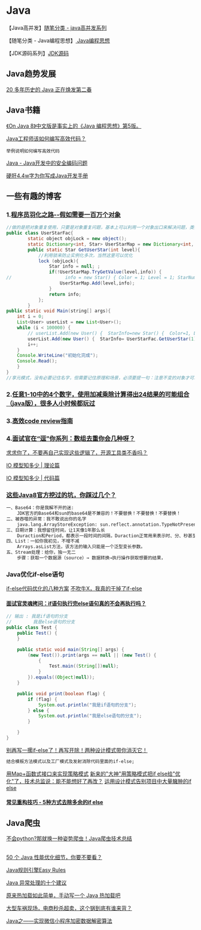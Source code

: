 # Java

【Java高并发】[随笔分类 - java高并发系列](https://www.cnblogs.com/itsoku123/category/1503555.html)

【随笔分类 - Java编程思想】[ Java编程思想](https://www.cnblogs.com/Tan-sir/category/1251239.html)

【JDK源码系列】[JDK源码](https://www.cnblogs.com/Scramblecode/)

## Java趋势发展
[20 多年历史的 Java 正在焕发第二春](https://mp.weixin.qq.com/s?__biz=MjM5MDE0Mjc4MA==&mid=2651026031&idx=2&sn=920c70b08b8e3eb9fe619e0d72c020e0&chksm=bdbe8a3c8ac9032abac46612913433e53c4abd9c83cf2bd1202858e6fb1806912858adfe8f90&mpshare=1&scene=23&srcid=&sharer_sharetime=1588561166752&sharer_shareid=d812adcc01829f0f7f8fb06aea118511#rd)

## Java书籍
[《On Java 8》中文版是事实上的《Java 编程思想》第5版。](https://lingcoder.gitee.io/onjava8/#/)

[Java工程师该如何编写高效代码？](https://mp.weixin.qq.com/s?__biz=MzIzOTU0NTQ0MA==&mid=2247492922&idx=1&sn=129283d4c520da6204f696ce86c15b2c&chksm=e92ad835de5d5123280d0c527301728da7d05986e8d7ac814e388928ebd47994906267f42c01&mpshare=1&scene=23&srcid=&sharer_sharetime=1576629844354&sharer_shareid=d812adcc01829f0f7f8fb06aea118511#rd)
```
举例说明如何编写高效代码
```
[Java - Java开发中的安全编码问题](https://www.cnblogs.com/shoufeng/p/12609498.html)

[硬肝4.4w字为你写成Java开发手册](https://www.cnblogs.com/cxuanBlog/p/12854535.html)
## 一些有趣的博客
### 1.[程序员羽化之路--假如需要一百万个对象](https://www.cnblogs.com/zhanlang/p/12550179.html)
```java
//做的是把对象重复使用，只要是对象重复问题，基本上可以利用一个对象出口来解决问题，类似于以下的对象初始化工厂，但是要注意线程安全问题，因为同时请求并初始化对象的线程会有多个。
public class UserStarFac{
        static object objLock = new object();
        static Dictionary<int, Star> UserStarMap = new Dictionary<int, Star>();
        public static Star GetUserStar(int level){
            //利用锁来防止实例化多次，当然这里可以优化
            lock (objLock){
                Star info = null; ;
                if(!UserStarMap.TryGetValue(level,info)) {
//                    info = new Star() { Color = 1; Level = 1; StarNumber = 1 ;
                    UserStarMap.Add(level,info);
                }
                return info;
            };
        }
public static void Main(string[] args){
    int i = 0;
    List<User> userList = new List<User>();
    while (i < 100000) {
        // userList.Add(new User() {  StarInfo=new Star() {  Color=1, Level=1, StarNumber=1} });
        userList.Add(new User() {  StarInfo= UserStarFac.GetUserStar(1)});
        i++; 
    }
    Console.WriteLine("初始化完成");
    Console.Read();
    }
}
//享元模式，没有必要记住名字，但需要记住原理和场景，必须要提一句：注意不变的对象才可以哦
```

### 2.[任意1-10中的4个数字，使用加减乘除计算得出24结果的可能组合（java版），很多人小时候都玩过](https://www.cnblogs.com/lechengbo/p/10815016.html)

### 3.[高效code review指南](https://www.cnblogs.com/xybaby/p/12601471.html)

### 4.[面试官在“逗”你系列：数组去重你会几种呀？](https://www.cnblogs.com/justbecoder/p/12892675.html)



[求求你了，不要再自己实现这些逻辑了，开源工具类不香吗？](https://www.cnblogs.com/goodAndyxublog/p/12874388.html)

[IO 模型知多少 | 理论篇](https://www.cnblogs.com/sheng-jie/p/how-much-you-know-about-io-models.html)

[IO 模型知多少 | 代码篇](https://www.cnblogs.com/sheng-jie/p/how-much-you-know-about-the-io-models-demo.html)

### [这些Java8官方挖过的坑，你踩过几个？](https://www.cnblogs.com/madashu/p/13023193.html)
```markdown
一、Base64：你是我解不开的迷:
    JDK官方的Base64和sun的base64是不兼容的！不要替换！不要替换！不要替换！
二、被吞噬的异常：我不敢说出你的名字
    java.lang.ArrayStoreException: sun.reflect.annotation.TypeNotPresentExceptionProxy,请记得用这个方法定位具体问题。
三、日期计算：我想留住时间，让1天像1年那么长
    Duraction和Period，都表示一段时间的间隔，Duraction正常用来表示时、分、秒甚至纳秒之间的时间间隔，Period正常用于年、月、日之间的时间间隔。
四、List：一如你我初见，不增不减  
    Arrays.asList方法，该方法的输入只能是一个泛型变长参数。
五、Stream处理：给你，独一无二
    步骤：获取一个数据源（source）→ 数据转换→执行操作获取想要的结果，
```

### Java优化if-else语句
[if-else代码优化的八种方案](https://www.cnblogs.com/jay-huaxiao/p/12586598.html)
[不吹牛X，我真的干掉了if-else](https://www.cnblogs.com/Lyn4ever/p/12913670.html)
#### [面试官灵魂拷问：if语句执行完else语句真的不会再执行吗？](https://www.cnblogs.com/binghe001/p/12944844.html)
```java
// 输出 : 我是if语句的分支
//        我是else语句的分支
public class Test {
    public Test() {
    }

    public static void main(String[] args) {
        (new Test()).print(args == null || (new Test() {
            {
                Test.main((String[])null);
            }
        }).equals((Object)null));
    }

    public void print(boolean flag) {
        if (flag) {
            System.out.println("我是if语句的分支");
        } else {
            System.out.println("我是else语句的分支");
        }

    }
}
```
[别再写一摞if-else了！再写开除！两种设计模式带你消灭它！](https://www.cnblogs.com/liuyanling/p/13121484.html)
```markdown
结合模板方法模式以及工厂模式及发射消除代码里面的if-else;
```
[用Map+函数式接口来实现策略模式](https://www.cnblogs.com/keeya/p/13187727.html)
[新来的"大神"用策略模式把if else给"优化"了，技术总监说：能不能想好了再改？](https://www.cnblogs.com/hollischuang/p/13186766.html)
[运用设计模式告别项目中大量臃肿的if else](https://www.cnblogs.com/-tang/p/13226887.html)
#### [常见重构技巧 - 5种方式去除多余的if else](https://www.cnblogs.com/pengdai/p/13677095.html)
## Java爬虫
[不会python?那就换一种姿势爬虫！Java爬虫技术总结](https://www.cnblogs.com/carloschan/p/10572788.html)

##
[50 个 Java 性能优化细节，你要不要看？](https://mp.weixin.qq.com/s?__biz=MzUxOTc4NjEyMw==&mid=2247485058&idx=1&sn=1075ec571f2391511fba05ef3cae4221&chksm=f9f51d66ce82947062a166abbecd5d16dcbffc1e4545ee0315e59825afe8f96cb757d2952dd1&mpshare=1&scene=23&srcid=&sharer_sharetime=1572097657629&sharer_shareid=d812adcc01829f0f7f8fb06aea118511#rd)

[Java规则引擎Easy Rules](https://www.cnblogs.com/cjsblog/p/13088017.html)

[Java 异常处理的十个建议](https://www.cnblogs.com/jay-huaxiao/p/13125194.html)

[原来热加载如此简单，手动写一个 Java 热加载吧](https://www.cnblogs.com/niumoo/p/11756703.html)

[大型车祸现场，电商秒杀超卖，这个锅到底有谁来背？](https://www.cnblogs.com/smallSevens/p/11691432.html)

[Java之——实现微信小程序加密数据解密算法](https://blog.csdn.net/l1028386804/article/details/79450115)

